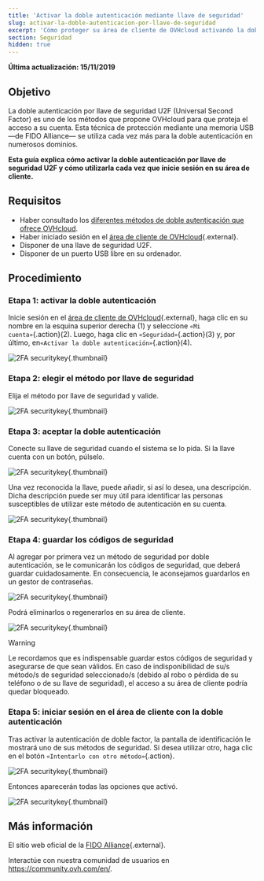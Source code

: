 ```yaml
---
title: 'Activar la doble autenticación mediante llave de seguridad'
slug: activar-la-doble-autenticacion-por-llave-de-seguridad
excerpt: 'Cómo proteger su área de cliente de OVHcloud activando la doble autenticación por llave de seguridad U2F'
section: Seguridad
hidden: true
---
```


**Última actualización: 15/11/2019**

## Objetivo

La doble autenticación por llave de seguridad U2F (Universal Second Factor) es uno de los métodos que propone OVHcloud para que proteja el acceso a su cuenta. Esta técnica de protección mediante una memoria USB —de FIDO Alliance— se utiliza cada vez más para la doble autenticación en numerosos dominios.

**Esta guía explica cómo activar la doble autenticación por llave de seguridad U2F y cómo utilizarla cada vez que inicie sesión en su área de cliente.**

## Requisitos

- Haber consultado los [diferentes métodos de doble autenticación que ofrece OVHcloud](https://docs.ovh.com/es/customer/proteger-su-cuenta-con-una-2FA/).
- Haber iniciado sesión en el [área de cliente de OVHcloud](https://www.ovh.com/auth/?action=gotomanager){.external}.
- Disponer de una llave de seguridad U2F.
- Disponer de un puerto USB libre en su ordenador.

## Procedimiento

### Etapa 1: activar la doble autenticación

Inicie sesión en el [área de cliente de OVHcloud](https://www.ovh.com/auth/?action=gotomanager){.external}, haga clic en su nombre en la esquina superior derecha (1) y seleccione `«Mi cuenta»`{.action}(2). Luego, haga clic en `«Seguridad»`{.action}(3) y, por último, en`«Activar la doble autenticación»`{.action}(4).

![2FA securitykey](images/2fagen2.png){.thumbnail}


### Etapa 2: elegir el método por llave de seguridad

Elija el método por llave de seguridad y valide.

![2FA securitykey](images/2fakey1edit.png){.thumbnail}

### Etapa 3: aceptar la doble autenticación

Conecte su llave de seguridad cuando el sistema se lo pida. Si la llave cuenta con un botón, púlselo. 

![2FA securitykey](images/2fakey2.png){.thumbnail}

Una vez reconocida la llave, puede añadir, si así lo desea, una descripción. Dicha descripción puede ser muy útil para identificar las personas susceptibles de utilizar este método de autenticación en su cuenta.

![2FA securitykey](images/2fakey3.png){.thumbnail}

### Etapa 4: guardar los códigos de seguridad

Al agregar por primera vez un método de seguridad por doble autenticación, se le comunicarán los códigos de seguridad, que deberá guardar cuidadosamente. En consecuencia, le aconsejamos guardarlos en un gestor de contraseñas. 

![2FA securitykey](images/2facodes.png){.thumbnail}

Podrá eliminarlos o regenerarlos en su área de cliente.

![2FA securitykey](images/2facodesaction.png){.thumbnail}

> [!warning]
>
> Le recordamos que es indispensable guardar estos códigos de seguridad y asegurarse de que sean válidos. En caso de indisponibilidad de su/s método/s de seguridad seleccionado/s (debido al robo o pérdida de su teléfono o de su llave de seguridad), el acceso a su área de cliente podría quedar bloqueado.
> 


### Etapa 5: iniciar sesión en el área de cliente con la doble autenticación

Tras activar la autenticación de doble factor, la pantalla de identificación le mostrará uno de sus métodos de seguridad. Si desea utilizar otro, haga clic en el botón `«Intentarlo con otro método»`{.action}.

![2FA securitykey](images/2fakeylogin.png){.thumbnail}

Entonces aparecerán todas las opciones que activó.

![2FA securitykey](images/2faloginchoice.png){.thumbnail}

## Más información

El sitio web oficial de la [FIDO Alliance](https://fidoalliance.org/){.external}.

Interactúe con nuestra comunidad de usuarios en <https://community.ovh.com/en/>.